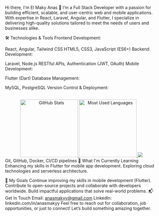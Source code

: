Hi there, I'm El Maky Anas 👋
I’m a Full Stack Developer with a passion for building efficient, scalable, and user-centric web and mobile applications. With expertise in React, Laravel, Angular, and Flutter, I specialize in delivering high-quality solutions tailored to meet the needs of users and businesses alike.

🛠️ Technologies & Tools
Frontend Development:

React, Angular, Tailwind CSS
HTML5, CSS3, JavaScript (ES6+)
Backend Development:

Laravel, Node.js
RESTful APIs, Authentication (JWT, OAuth)
Mobile Development:

Flutter (Dart)
Database Management:

MySQL, PostgreSQL
Version Control & Deployment:
<div align="center">
  <br>
  <a href="#">
    <img height="190rem" alt="GitHub Stats" src="https://github-readme-stats.vercel.app/api?username=anaselmakyy&show_icons=true&theme=vue-dark&count_private=true&bg_color=0d1117&hide_border=true"/>
  </a>
  <a href="#">
    <img height="190rem" alt="Most Used Languages" src="https://github-readme-stats.vercel.app/api/top-langs/?username=anaselmakyy&langs_count=8&count_private=false&layout=compact&theme=vue-dark&bg_color=0d1117&hide_border=true"/>
  </a>
  <a>
     <img  src="https://github-profile-summary-cards.vercel.app/api/cards/profile-details?username=anaselmakyy&theme=github_dark&show_icons=true" />
  </a>
</div>
Git, GitHub, Docker, CI/CD pipelines
🌱 What I'm Currently Learning
Enhancing my skills in Flutter for mobile app development.
Exploring cloud technologies and serverless architecture.

🎯 My Goals
Continue improving my skills in mobile development (Flutter).
Contribute to open-source projects and collaborate with developers worldwide.
Build impactful applications that solve real-world problems.
📬 Get In Touch
Email: anasmakyy@gmail.com
LinkedIn: linkedin.com/in/anasmakyy
Feel free to reach out for collaboration, job opportunities, or just to connect! Let’s build something amazing together.
